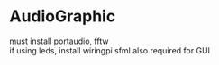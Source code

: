 # AudioGraphic

must install portaudio, fftw <br/>
if using leds, install wiringpi
sfml also required for GUI
